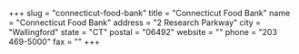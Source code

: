 +++
slug = "connecticut-food-bank"
title = "Connecticut Food Bank"
name = "Connecticut Food Bank"
address = "2 Research Parkway"
city = "Wallingford"
state = "CT"
postal = "06492"
website = ""
phone = "203 469-5000"
fax = ""
+++
